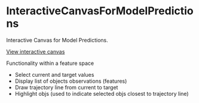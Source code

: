 # InteractiveCanvasForModelPredictions
Interactive Canvas for Model Predictions.

[View interactive canvas](https://aalshukri.github.io/InteractiveCanvasForModelPredictions/)

Functionality within a feature space
* Select current and target values
* Display list of objects observations (features)
* Draw trajectory line from current to target 
* Highlight objs (used to indicate selected objs closest to trajectory line)
